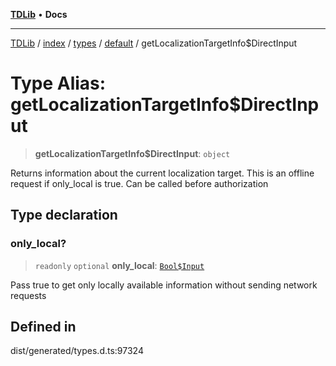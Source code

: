[**TDLib**](../../../../../../README.md) • **Docs**

***

[TDLib](../../../../../../modules.md) / [index](../../../../../README.md) / [types](../../../README.md) / [default](../README.md) / getLocalizationTargetInfo$DirectInput

# Type Alias: getLocalizationTargetInfo$DirectInput

> **getLocalizationTargetInfo$DirectInput**: `object`

Returns information about the current localization target. This is an offline request if only_local is true. Can be called before authorization

## Type declaration

### only\_local?

> `readonly` `optional` **only\_local**: [`Bool$Input`](Bool$Input.md)

Pass true to get only locally available information without sending network requests

## Defined in

dist/generated/types.d.ts:97324
